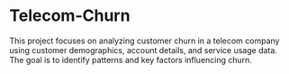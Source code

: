 # Telecom-Churn
This project focuses on analyzing customer churn in a telecom
company using customer demographics, account details, and
service usage data. The goal is to identify patterns and key
factors influencing churn. 
